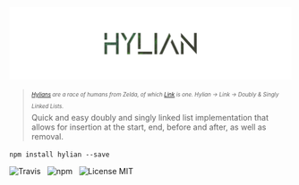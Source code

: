 ![Hylian](media/logo.png)

> <sub><sup>*[Hylians](https://zeldawiki.org/Hylian) are a race of humans from Zelda, of which [Link](https://en.wikipedia.org/wiki/Link_(The_Legend_of_Zelda)) is one. Hylian → Link → Doubly &amp; Singly Linked Lists.*</sup></sub><br />
> Quick and easy doubly and singly linked list implementation that allows for insertion at the start, end, before and after, as well as removal.

`npm install hylian --save`

![Travis](http://img.shields.io/travis/Wildhoney/Hylian.svg?style=flat-square)
&nbsp;
![npm](http://img.shields.io/npm/v/hylian.svg?style=flat-square)
&nbsp;
![License MIT](https://img.shields.io/badge/license-gpl3-lightgrey.svg?style=flat-square)
